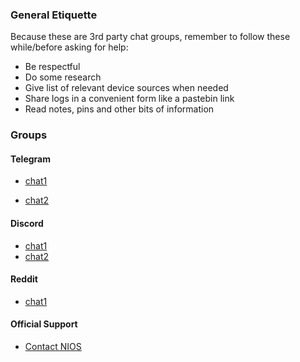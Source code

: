 ### General Etiquette
Because these are 3rd party chat groups, remember to follow these while/before asking for help:
- Be respectful
- Do some research
- Give list of relevant device sources when needed
- Share logs in a convenient form like a pastebin link
- Read notes, pins and other bits of information

### Groups
#### Telegram
- [chat1](linkhere)

- [chat2](linkhere)

#### Discord
- [chat1](link)
- [chat2](link)

#### Reddit
- [chat1](link)

#### Official Support
- [Contact NIOS](linkhere)